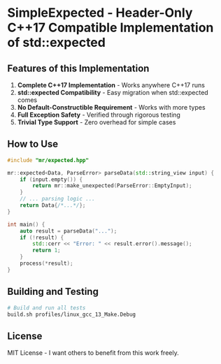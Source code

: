 # SimpleExpected - Header-Only C++17 Compatible Implementation of std::expected

## Features of this Implementation

1. **Complete C++17 Implementation** - Works anywhere C++17 runs
2. **std::expected Compatibility** - Easy migration when std::expected comes
3. **No Default-Constructible Requirement** - Works with more types
4. **Full Exception Safety** - Verified through rigorous testing
5. **Trivial Type Support** - Zero overhead for simple cases

## How to Use

```cpp
#include "mr/expected.hpp"

mr::expected<Data, ParseError> parseData(std::string_view input) {
    if (input.empty()) {
        return mr::make_unexpected(ParseError::EmptyInput);
    }
    // ... parsing logic ...
    return Data{/*...*/};
}

int main() {
    auto result = parseData("...");
    if (!result) {
        std::cerr << "Error: " << result.error().message();
        return 1;
    }
    process(*result);
}
```

## Building and Testing

```bash
# Build and run all tests
build.sh profiles/linux_gcc_13_Make.Debug
```

## License

MIT License - I want others to benefit from this work freely.


